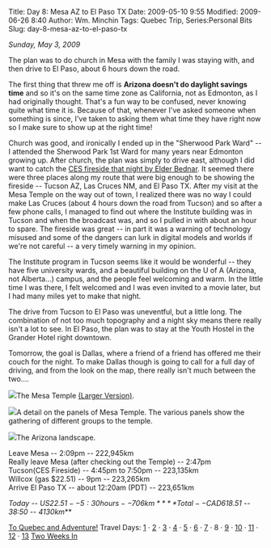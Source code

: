 Title: Day 8: Mesa AZ to El Paso TX
Date: 2009-05-10 9:55
Modified: 2009-06-26 8:40
Author: Wm. Minchin
Tags: Quebec Trip, Series:Personal Bits
Slug: day-8-mesa-az-to-el-paso-tx

*Sunday, May 3, 2009*

The plan was to do church in Mesa with the family I was staying with,
and then drive to El Paso, about 6 hours down the road.

The first thing that threw me off is **Arizona doesn't do daylight
savings time** and so it's on the same time zone as California, not as
Edmonton, as I had originally thought. That's a fun way to be confused,
never knowing quite what time it is. Because of that, whenever I've
asked someone when something is since, I've taken to asking them what
time they have right now so I make sure to show up at the right time!

Church was good, and ironically I ended up in the "Sherwood Park Ward" --
I attended the Sherwood Park 1st Ward for many years near Edmonton
growing up. After church, the plan was simply to drive east, although I
did want to catch the [CES fireside that night by Elder
Bednar](http://lds.org/broadcast/ces/0,7341,538,00.html). It seemed
there were three places along my route that were big enough to be
showing the fireside -- Tucson AZ, Las Cruces NM, and El Paso TX. After
my visit at the Mesa Temple on the way out of town, I realized there was
no way I could make Las Cruces (about 4 hours down the road from Tucson)
and so after a few phone calls, I managed to find out where the
Institute building was in Tucson and when the broadcast was, and so I
pulled in with about an hour to spare. The fireside was great -- in part
it was a warning of technology misused and some of the dangers can lurk
in digital models and worlds if we're not careful -- a very timely
warning in my opinion.

The Institute program in Tucson seems like it would be wonderful -- they
have five university wards, and a beautiful building on the U of A
(Arizona, not Alberta...) campus, and the people feel welcoming and
warm. In the little time I was there, I felt welcomed and I was even
invited to a movie later, but I had many miles yet to make that night.

The drive from Tucson to El Paso was uneventful, but a little long. The
combination of not too much topography and a night sky means there
really isn't a lot to see. In El Paso, the plan was to stay at the Youth
Hostel in the Grander Hotel right downtown.

Tomorrow, the goal is Dallas, where a friend of a friend has offered me
their couch for the night. To make Dallas though is going to call for a
full day of driving, and from the look on the map, there really isn't
much between the two....

![](http://2.bp.blogspot.com/_fWUoqQ2t4Js/Sgb5l7lqYHI/AAAAAAAAA6E/ZTlI4AyaKvA/s400/IMG_7264.jpg)The
Mesa Temple [(Larger
Version)](http://3.bp.blogspot.com/_fWUoqQ2t4Js/Sgb5lpr0RTI/AAAAAAAAA58/xC8R8uTZ8Ec/s1600-h/IMG_7264_1600.jpg).

![](http://1.bp.blogspot.com/_fWUoqQ2t4Js/Sgb5mI0M_XI/AAAAAAAAA6M/EP5kM0I7o2U/s400/IMG_7262.jpg)A
detail on the panels of Mesa Temple. The various panels show the
gathering of different groups to the temple.

![](http://2.bp.blogspot.com/_fWUoqQ2t4Js/Sgb5lrffzGI/AAAAAAAAA50/X0uiePPuVAc/s400/IMG_7267.jpg)The
Arizona landscape.

Leave Mesa -- 2:09pm -- 222,945km  
Really leave Mesa (after checking out the Temple) -- 2:47pm  
Tucson(CES Fireside) -- 4:45pm to 7:50pm -- 223,135km  
Willcox (gas $22.51) -- 9pm -- 223,265km  
Arrive El Paso TX -- about 12:20am (PDT) -- 223,651km  

*Today -- US$22.51 -- 5:30 hours -- 706km*  
***Total -- CAD$618.51 -- 38:50 -- 4130km***

[To Quebec and
Adventure!](http://blog.minchin.ca/2009/04/to-quebec-and-adventure.html)
Travel Days:
[1](http://blog.minchin.ca/2009/05/day-1-edmonton-to-cardston.html) ·
[2](http://blog.minchin.ca/2009/05/day-2-cardston-ab-to-provo-ut.html) ·
[3](http://blog.minchin.ca/2009/05/day-3-provo-ut.html) ·
[4](http://blog.minchin.ca/2009/05/day-4-provo-ut-to-las-vegas-nv.html)
·
[5](http://blog.minchin.ca/2009/05/day-5-las-vegas-nv-to-san-diego-ca.html)
· [6](http://blog.minchin.ca/2009/05/day-6-san-diego-ca.html) ·
[7](http://blog.minchin.ca/2009/05/day-7-san-deigo-ca-to-mesa-az.html) ·
8 · [9](http://blog.minchin.ca/2009/05/day-9-el-paso-to-dallas-tx.html)
·
[10](http://blog.minchin.ca/2009/05/day-10-dallas-tx-to-texarkana-ar.html)
·
[11](http://blog.minchin.ca/2009/06/day-11-texarkana-ak-to-nashville-tn.html)
·
[12](http://blog.minchin.ca/2009/06/day-12-nashville-tn-to-erie-pa.html)
·
[13](http://blog.minchin.ca/2009/06/day-13-erie-pa-to-montreal-qc.html)
[Two Weeks
In](http://blog.minchin.ca/2009/06/two-weeks-in-life-in-quebec.html)
